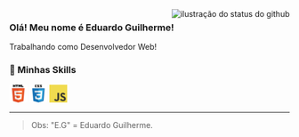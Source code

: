 <img align='right' src="https://github-readme-stats.vercel.app/api?username=egoficial&theme=dark&show_icons=true" alt="ilustração do status do github">

### Olá! Meu nome é Eduardo Guilherme!

<p>Trabalhando como Desenvolvedor Web!</p>

### 🚀 Minhas Skills

<code><img height="32" src="https://raw.githubusercontent.com/github/explore/80688e429a7d4ef2fca1e82350fe8e3517d3494d/topics/html/html.png" alt="HTML5"/></code>
<code><img height="32" src="https://raw.githubusercontent.com/github/explore/80688e429a7d4ef2fca1e82350fe8e3517d3494d/topics/css/css.png" alt="CSS"/></code>
<code><img height="32" src="https://raw.githubusercontent.com/github/explore/80688e429a7d4ef2fca1e82350fe8e3517d3494d/topics/javascript/javascript.png" alt="Javascript"/></code>

---
> Obs: "E.G" = Eduardo Guilherme.
